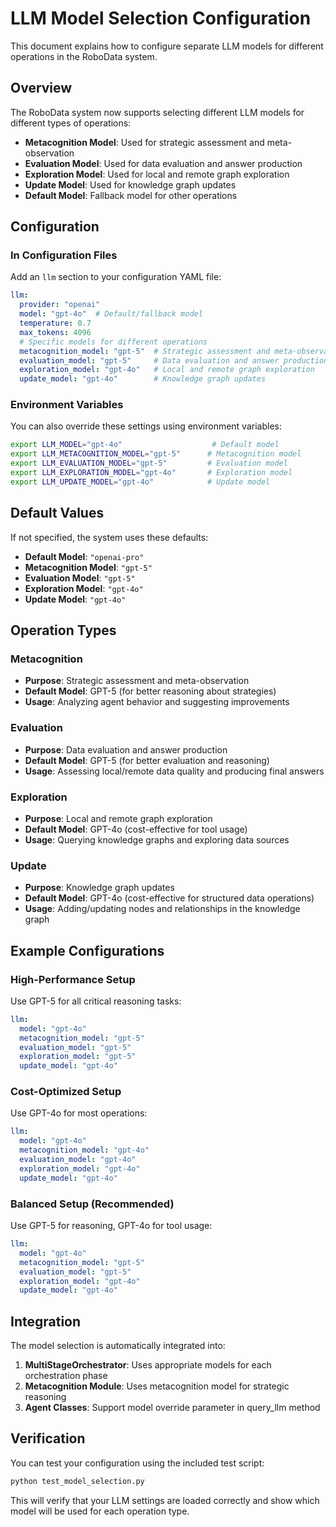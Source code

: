 # LLM Model Selection Configuration

This document explains how to configure separate LLM models for different operations in the RoboData system.

## Overview

The RoboData system now supports selecting different LLM models for different types of operations:

- **Metacognition Model**: Used for strategic assessment and meta-observation
- **Evaluation Model**: Used for data evaluation and answer production  
- **Exploration Model**: Used for local and remote graph exploration
- **Update Model**: Used for knowledge graph updates
- **Default Model**: Fallback model for other operations

## Configuration

### In Configuration Files

Add an `llm` section to your configuration YAML file:

```yaml
llm:
  provider: "openai"
  model: "gpt-4o"  # Default/fallback model
  temperature: 0.7
  max_tokens: 4096
  # Specific models for different operations
  metacognition_model: "gpt-5"  # Strategic assessment and meta-observation
  evaluation_model: "gpt-5"     # Data evaluation and answer production
  exploration_model: "gpt-4o"   # Local and remote graph exploration
  update_model: "gpt-4o"        # Knowledge graph updates
```

### Environment Variables

You can also override these settings using environment variables:

```bash
export LLM_MODEL="gpt-4o"                    # Default model
export LLM_METACOGNITION_MODEL="gpt-5"      # Metacognition model
export LLM_EVALUATION_MODEL="gpt-5"         # Evaluation model
export LLM_EXPLORATION_MODEL="gpt-4o"       # Exploration model
export LLM_UPDATE_MODEL="gpt-4o"            # Update model
```

## Default Values

If not specified, the system uses these defaults:

- **Default Model**: `"openai-pro"`
- **Metacognition Model**: `"gpt-5"`
- **Evaluation Model**: `"gpt-5"`
- **Exploration Model**: `"gpt-4o"`
- **Update Model**: `"gpt-4o"`

## Operation Types

### Metacognition
- **Purpose**: Strategic assessment and meta-observation
- **Default Model**: GPT-5 (for better reasoning about strategies)
- **Usage**: Analyzing agent behavior and suggesting improvements

### Evaluation
- **Purpose**: Data evaluation and answer production
- **Default Model**: GPT-5 (for better evaluation and reasoning)
- **Usage**: Assessing local/remote data quality and producing final answers

### Exploration
- **Purpose**: Local and remote graph exploration
- **Default Model**: GPT-4o (cost-effective for tool usage)
- **Usage**: Querying knowledge graphs and exploring data sources

### Update
- **Purpose**: Knowledge graph updates
- **Default Model**: GPT-4o (cost-effective for structured data operations)
- **Usage**: Adding/updating nodes and relationships in the knowledge graph

## Example Configurations

### High-Performance Setup
Use GPT-5 for all critical reasoning tasks:

```yaml
llm:
  model: "gpt-4o"
  metacognition_model: "gpt-5"
  evaluation_model: "gpt-5" 
  exploration_model: "gpt-5"
  update_model: "gpt-4o"
```

### Cost-Optimized Setup
Use GPT-4o for most operations:

```yaml
llm:
  model: "gpt-4o"
  metacognition_model: "gpt-4o"
  evaluation_model: "gpt-4o"
  exploration_model: "gpt-4o"
  update_model: "gpt-4o"
```

### Balanced Setup (Recommended)
Use GPT-5 for reasoning, GPT-4o for tool usage:

```yaml
llm:
  model: "gpt-4o"
  metacognition_model: "gpt-5"
  evaluation_model: "gpt-5"
  exploration_model: "gpt-4o" 
  update_model: "gpt-4o"
```

## Integration

The model selection is automatically integrated into:

1. **MultiStageOrchestrator**: Uses appropriate models for each orchestration phase
2. **Metacognition Module**: Uses metacognition model for strategic reasoning
3. **Agent Classes**: Support model override parameter in query_llm method

## Verification

You can test your configuration using the included test script:

```bash
python test_model_selection.py
```

This will verify that your LLM settings are loaded correctly and show which model will be used for each operation type.
